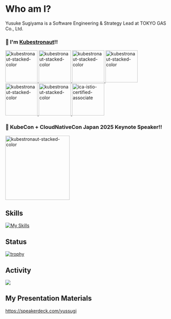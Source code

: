 # Who am I?

Yusuke Sugiyama is a Software Engineering & Strategy Lead at TOKYO GAS Co., Ltd.

### 🚢 I'm [Kubestronaut](https://www.cncf.io/training/kubestronaut/?_sft_lf-country=jp&p=yusuke-sugiyama)!!

<a href="https://www.credly.com/badges/dc6fe78d-1790-4ee9-8492-679cf54c57d4/public_url">
<img width="100" alt="kubestronaut-stacked-color" src="https://github.com/user-attachments/assets/af5866d1-7c1c-41d9-90f1-b3c53fb8b7de" />
</a>
<a href="https://www.credly.com/badges/3400e029-d8f0-476a-b603-8d50b775f08e/public_url">
<img width="100" alt="kubestronaut-stacked-color" src="https://github.com/user-attachments/assets/c641c083-9a86-46cd-b1fd-d73cd60d734b" />
</a>
<a href="https://www.credly.com/badges/0a068858-4ed6-44fc-9412-b60f8b27e793/public_url">
<img width="100" alt="kubestronaut-stacked-color" src="https://github.com/user-attachments/assets/36446eb0-6ec0-4850-aa8a-f733c27c5d5d" />
</a>
<a href="https://www.credly.com/badges/6148d3f6-d9d6-4a62-a3fe-295f0ef23c29/public_url">
<img width="100" alt="kubestronaut-stacked-color" src="https://github.com/user-attachments/assets/ab209d8d-0282-494c-a9ab-7beabb1711ee" />
</a>
<a href="https://www.credly.com/badges/c29c5252-daaf-494e-b079-7fe8349c6079/public_url">
<img width="100" alt="kubestronaut-stacked-color" src="https://github.com/user-attachments/assets/4728f376-2b13-4ea5-972c-bfb66d3d43f3" />
</a>
<a href="https://www.credly.com/badges/d02aeda2-fde7-4cb1-8dd5-109fed27df6e/public_url">
<img width="100" alt="kubestronaut-stacked-color" src="https://github.com/user-attachments/assets/8d20a25f-277d-4247-afbf-59fc1d636411" />
</a>
<a href="https://www.credly.com/badges/3f943d07-85f3-4348-910c-6d05cdd43786/public_url">
<img width="100" height="100" alt="ica-istio-certified-associate" src="https://github.com/user-attachments/assets/d34533eb-8141-442c-b508-3c240b8a619a" />
</a>

### 📢 KubeCon + CloudNativeCon Japan 2025 Keynote Speaker!!

<a href="https://www.credly.com/badges/10d420c1-2f92-426c-bea1-7f7c2ee4ba4e/public_url">
<img width="200" alt="kubestronaut-stacked-color" src="https://github.com/user-attachments/assets/a2dfd0e4-c583-4f5b-a03d-c99fcf91a4a4" />
</a>

## Skills

[![My Skills](https://skillicons.dev/icons?i=kubernetes,docker,aws,azure,terraform,grafana,linux,nginx,html,react,nextjs,ts,nodejs,nestjs,go,java,postgres,npm,github,githubactions,md,notion)](https://skillicons.dev)

## Status

[![trophy](https://github-profile-trophy.vercel.app/?username=YusukeSugiyamaTG&theme=onedark)](https://github.com/ryo-ma/github-profile-trophy)

## Activity

![](http://github-profile-summary-cards.vercel.app/api/cards/profile-details?username=YusukeSugiyamaTG&theme=nord_bright)

## My Presentation Materials

https://speakerdeck.com/yussugi
